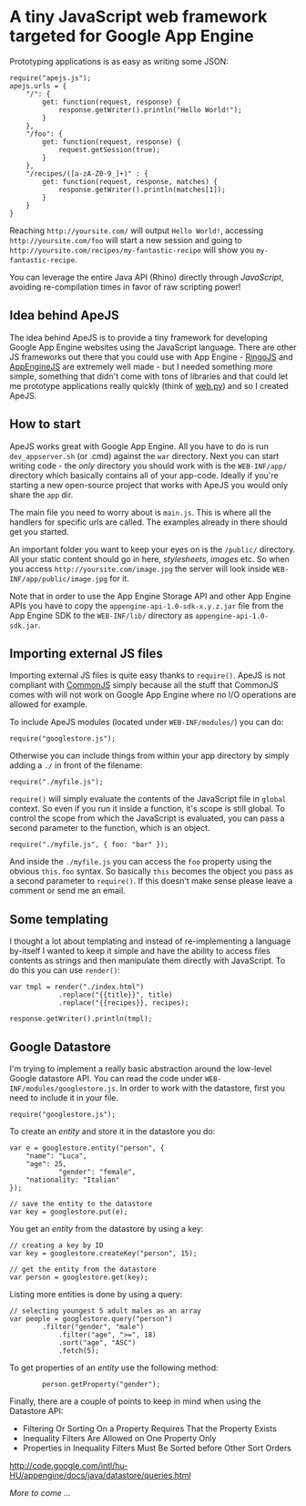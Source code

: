 # A tiny JavaScript web framework targeted for Google App Engine

Prototyping applications is as easy as writing some JSON:

    require("apejs.js");
    apejs.urls = {
        "/": {
            get: function(request, response) {
                response.getWriter().println("Hello World!");
            }
        },
        "/foo": {
            get: function(request, response) {
                request.getSession(true);
            }
        },
        "/recipes/([a-zA-Z0-9_]+)" : {
            get: function(request, response, matches) {
                response.getWriter().println(matches[1]);
            }
        }
    }

Reaching `http://yoursite.com/` will output `Hello World!`, accessing
`http://yoursite.com/foo` will start a new session and going to
`http://yoursite.com/recipes/my-fantastic-recipe` will show you
`my-fantastic-recipe`. 

You can leverage the entire Java API (Rhino) directly through *JavaScript*, avoiding re-compilation times in favor of
raw scripting power!

## Idea behind ApeJS

The idea behind ApeJS is to provide a tiny framework for developing Google App
Engine websites using the JavaScript language. There are other JS
frameworks out there that you could use with App Engine - [RingoJS](http://ringojs.org) and
[AppEngineJS](http://www.appenginejs.org/) are extremely well made -
but I needed something more simple, something that didn't come with tons of
libraries and that could let me prototype applications really quickly (think of
[web.py](http://webpy.org)) and so I created ApeJS.

## How to start

ApeJS works great with Google App Engine. All you have to do is run
`dev_appserver.sh` (or .cmd) against the `war` directory. Next you can start
writing code - the *only* directory you should work with is the `WEB-INF/app/`
directory which basically contains all of your app-code. Ideally if you're
starting a new open-source project that works with ApeJS you would only share
the `app` dir. 

The main file you need to worry about is `main.js`. This is where all the
handlers for specific urls are called. The examples already in there should get
you started. 

An important folder you want to keep your eyes on is the `/public/` directory.
All your static content should go in here, *stylesheets*, *images* etc. So when
you access `http://yoursite.com/image.jpg` the server will look inside
`WEB-INF/app/public/image.jpg` for it.

Note that in order to use the App Engine Storage API and other App Engine APIs
you have to copy the `appengine-api-1.0-sdk-x.y.z.jar` file from the App
Engine SDK to the `WEB-INF/lib/` directory as `appengine-api-1.0-sdk.jar`.

## Importing external JS files

Importing external JS files is quite easy thanks to `require()`. ApeJS is not
compliant with [CommonJS](http://www.commonjs.org/) simply because all the stuff that CommonJS comes
with will not work on Google App Engine where no I/O operations are allowed for
example.

To include ApeJS modules (located under `WEB-INF/modules/`) you can do:

    require("googlestore.js");

Otherwise you can include things from within your app directory by simply adding
a `./` in front of the filename:

    require("./myfile.js");

`require()` will simply evaluate the contents of the JavaScript file in `global`
context. So even if you run it inside a function, it's scope is still global. To
control the scope from which the JavaScript is evaluated, you can pass a second
parameter to the function, which is an object.

    require("./myfile.js", { foo: "bar" });

And inside the `./myfile.js` you can access the `foo` property using the obvious
`this.foo` syntax. So basically `this` becomes the object you pass as a second
parameter to `require()`. If this doesn't make sense please leave a comment or
send me an email.

## Some templating

I thought a lot about templating and instead of re-implementing a language
by-itself I wanted to keep it simple and have the ability to
access files contents as strings and then manipulate them directly with
JavaScript. To do this you can use `render()`:

    var tmpl = render("./index.html")
                .replace("{{title}}", title)
                .replace("{{recipes}}, recipes);

    response.getWriter().println(tmpl);

## Google Datastore

I'm trying to implement a really basic abstraction around the low-level Google
datastore API. You can read the code under `WEB-INF/modules/googlestore.js`.
In order to work with the datastore, first you need to include it in your file.

    require("googlestore.js");

To create an *entity* and store it in the datastore you do:

    var e = googlestore.entity("person", {
        "name": "Luca",
        "age": 25,
				"gender": "female",
        "nationality: "Italian"
    });

    // save the entity to the datastore
    var key = googlestore.put(e);

You get an *entity* from the datastore by using a key:

    // creating a key by ID
    var key = googlestore.createKey("person", 15);

    // get the entity from the datastore
    var person = googlestore.get(key);

Listing more entities is done by using a query:

    // selecting youngest 5 adult males as an array
    var people = googlestore.query("person")
		    .filter("gender", "male")
				.filter("age", ">=", 18)
				.sort("age", "ASC")
				.fetch(5);

To get properties of an *entity* use the following method:

			person.getProperty("gender");

Finally, there are a couple of points to keep in mind when using the Datastore API:

  - Filtering Or Sorting On a Property Requires That the Property Exists
  - Inequality Filters Are Allowed on One Property Only
  - Properties in Inequality Filters Must Be Sorted before Other Sort Orders

http://code.google.com/intl/hu-HU/appengine/docs/java/datastore/queries.html


*More to come ...*
